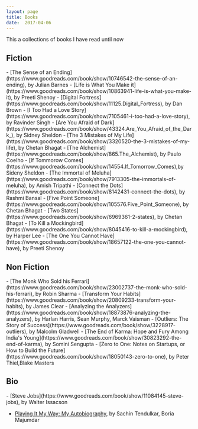 ```yaml
---
layout: page
title: Books
date:  2017-04-06
---
```


This a collections of books I have read until now 


<h2>Fiction</h2>
- [The Sense of an Ending](https://www.goodreads.com/book/show/10746542-the-sense-of-an-ending), by Julian Barnes
- [Life is What You Make it](https://www.goodreads.com/book/show/10863941-life-is-what-you-make-it), by Preeti Shenoy
- [Digital Fortress](https://www.goodreads.com/book/show/11125.Digital_Fortress), by Dan Brown
- [I Too Had a Love Story](https://www.goodreads.com/book/show/7105461-i-too-had-a-love-story), by Ravinder Singh
- [Are You Afraid of Dark](https://www.goodreads.com/book/show/43324.Are_You_Afraid_of_the_Dark_), by Sidney Sheldon
- [The 3 Mistakes of My Life](https://www.goodreads.com/book/show/3320520-the-3-mistakes-of-my-life), by Chetan Bhagat
- [The Alchemist](https://www.goodreads.com/book/show/865.The_Alchemist), by Paulo Coelho
- [If Tommorow Comes](https://www.goodreads.com/book/show/14554.If_Tomorrow_Comes),by  Sideny Sheldon
- [The Immortal of Meluha](https://www.goodreads.com/book/show/7913305-the-immortals-of-meluha), by Amish Tripathi
- [Connect the Dots](https://www.goodreads.com/book/show/8142431-connect-the-dots), by Rashmi Bansal
- [Five Point Someone](https://www.goodreads.com/book/show/105576.Five_Point_Someone), by Chetan Bhagat
- [Two States](https://www.goodreads.com/book/show/6969361-2-states), by Chetan Bhagat
- [To Kill a Mockingbird](https://www.goodreads.com/book/show/8045416-to-kill-a-mockingbird), by Harper Lee
- [The One You Cannot Have](https://www.goodreads.com/book/show/18657122-the-one-you-cannot-have), by Preeti Shenoy 

<h2>Non Fiction</h2>
- [The Monk Who Sold his Ferrari](https://www.goodreads.com/book/show/23002737-the-monk-who-sold-his-ferrari), by Robin Sharma
- [Transform Your Habits](https://www.goodreads.com/book/show/20809233-transform-your-habits), by James Clear
- [Analyzing the Analyzers](https://www.goodreads.com/book/show/18873876-analyzing-the-analyzers), by Harlan Harris, Sean Murphy, Marck Vaisman
- [Outliers: The Story of Success](https://www.goodreads.com/book/show/3228917-outliers), by Malcolm Gladwell
- [The End of Karma: Hope and Fury Among India's Young](https://www.goodreads.com/book/show/30823292-the-end-of-karma), by Somini Sengupta
- [Zero to One: Notes on Startups, or How to Build the Future](https://www.goodreads.com/book/show/18050143-zero-to-one), by Peter Thiel,Blake Masters

<h2>Bio</h2>
- [Steve Jobs](https://www.goodreads.com/book/show/11084145-steve-jobs), by Walter Issacson

- [Playing It My Way: My Autobiography](https://www.goodreads.com/book/show/23152041-playing-it-my-way), by Sachin Tendulkar, Boria Majumdar
